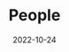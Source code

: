 ---
title: People
date: 2022-10-24

type: landing

sections:
  - block: people
    content:
      title: Meet the Team
      # Choose which groups/teams of users to display.
      #   Edit `user_groups` in each user's profile to add them to one or more of these groups.
      user_groups:
          - Researchers
          - Principal Investigators
          - Researchers
          - Faculty
          - Postdocs  
          - PhD Students
          - Administration
          - Visitors
          - Alumni
          - Undergraduate 
      sort_by: Params.last_name
      sort_ascending: true
    design:
      show_interests: false
      show_role: true
      show_social: true
---